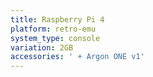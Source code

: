 ```yaml
---
title: Raspberry Pi 4
platform: retro-emu
system_type: console
variation: 2GB
accessories: ' + Argon ONE v1'
---
```


